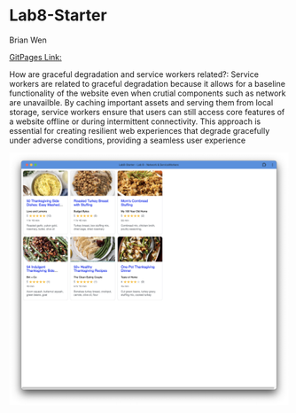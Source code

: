 # Lab8-Starter
Brian Wen 

[GitPages Link:]()

How are graceful degradation and service workers related?: 
Service workers are related to graceful degradation because it allows for a baseline functionality of the website even when crutial components such as network are unavailble. By caching important assets and serving them from local storage, service workers ensure that users can still access core features of a website offline or during intermittent connectivity. This approach is essential for creating resilient web experiences that degrade gracefully under adverse conditions, providing a seamless user experience 

![pwa.png](pwa.png)